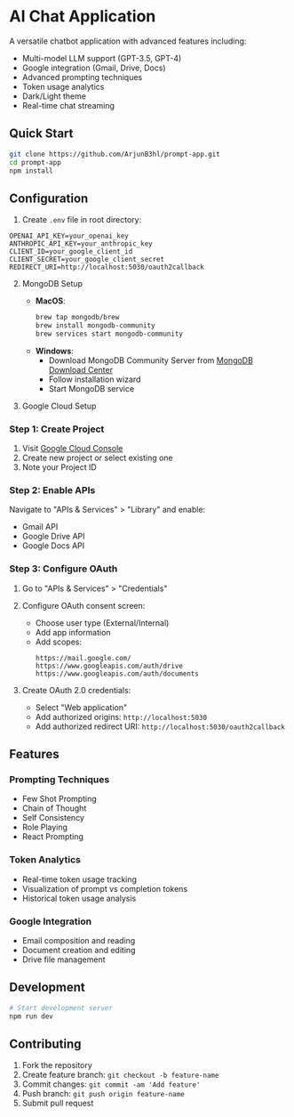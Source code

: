 # AI Chat Application

A versatile chatbot application with advanced features including:
- Multi-model LLM support (GPT-3.5, GPT-4)
- Google integration (Gmail, Drive, Docs)
- Advanced prompting techniques
- Token usage analytics
- Dark/Light theme
- Real-time chat streaming

## Quick Start

```bash
git clone https://github.com/ArjunB3hl/prompt-app.git
cd prompt-app
npm install
```

## Configuration

1. Create `.env` file in root directory:
```env
OPENAI_API_KEY=your_openai_key
ANTHROPIC_API_KEY=your_anthropic_key
CLIENT_ID=your_google_client_id
CLIENT_SECRET=your_google_client_secret
REDIRECT_URI=http://localhost:5030/oauth2callback
```

2. MongoDB Setup
   - **MacOS**: 
     ```bash
     brew tap mongodb/brew
     brew install mongodb-community
     brew services start mongodb-community
     ```
   - **Windows**: 
     - Download MongoDB Community Server from [MongoDB Download Center](https://www.mongodb.com/try/download/community)
     - Follow installation wizard
     - Start MongoDB service

3. Google Cloud Setup

### Step 1: Create Project
1. Visit [Google Cloud Console](https://console.cloud.google.com)
2. Create new project or select existing one
3. Note your Project ID

### Step 2: Enable APIs
Navigate to "APIs & Services" > "Library" and enable:
- Gmail API
- Google Drive API
- Google Docs API

### Step 3: Configure OAuth
1. Go to "APIs & Services" > "Credentials"
2. Configure OAuth consent screen:
   - Choose user type (External/Internal)
   - Add app information
   - Add scopes:
     ```
     https://mail.google.com/
     https://www.googleapis.com/auth/drive
     https://www.googleapis.com/auth/documents
     ```

3. Create OAuth 2.0 credentials:
   - Select "Web application"
   - Add authorized origins: `http://localhost:5030`
   - Add authorized redirect URI: `http://localhost:5030/oauth2callback`

## Features

### Prompting Techniques
- Few Shot Prompting
- Chain of Thought
- Self Consistency
- Role Playing
- React Prompting

### Token Analytics
- Real-time token usage tracking
- Visualization of prompt vs completion tokens
- Historical token usage analysis

### Google Integration
- Email composition and reading
- Document creation and editing
- Drive file management

## Development

```bash
# Start development server
npm run dev
```



## Contributing

1. Fork the repository
2. Create feature branch: `git checkout -b feature-name`
3. Commit changes: `git commit -am 'Add feature'`
4. Push branch: `git push origin feature-name`
5. Submit pull request


